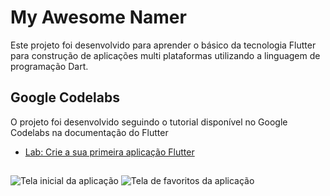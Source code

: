 # My Awesome Namer

Este projeto foi desenvolvido para aprender o básico da tecnologia Flutter para construção de aplicações multi plataformas utilizando a linguagem de programação Dart.

## Google Codelabs

O projeto foi desenvolvido seguindo o tutorial disponível no Google Codelabs na documentação do Flutter

- [Lab: Crie a sua primeira aplicação Flutter](https://docs.flutter.dev/get-started/codelab)

##

![Tela inicial da aplicação](/homescreen.png)
![Tela de favoritos da aplicação](/favorites.png)
